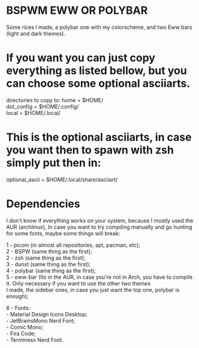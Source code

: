 # BSPWM EWW OR POLYBAR
Some rices I made, a polybar one with my colorscheme, and two Eww bars (light and dark themes).

# If you want you can just copy everything as listed bellow, but you can choose some optional asciiarts.
directories to copy to: 
home = $HOME/    
dot_config = $HOME/.config/    
local = $HOME/.local/    

# This is the optional asciiarts, in case you want then to spawn with zsh simply put then in:
optional_ascii = $HOME/.local/share/asciiart/


# Dependencies
I don't know if everything works on your system, because I mostly used the AUR (archlinux), In case you want to try compiling manually and go hunting for some fonts, maybe some things will break:

1 - picom (in almost all repositories, apt, pacman, etc);    
2 - BSPW (same thing as the first);        
2 - zsh (same thing as the first);    
3 - dunst (same thing as the first);        
4 - polybar (same thing as the first);    
5 - eww-bar (Its in the AUR, in case you're not in Arch, you have to compile it. Only necessary if you want to use the other two themes            
I made, the sidebar ones, in case you just want the top one, polybar is enough);

6 - Fonts:                                
    - Material Design Icons Desktop;    
    - JetBrainsMono Nerd Font;    
    - Comic Mono;    
    - Fira Code;    
    - Terminess Nerd Font.
